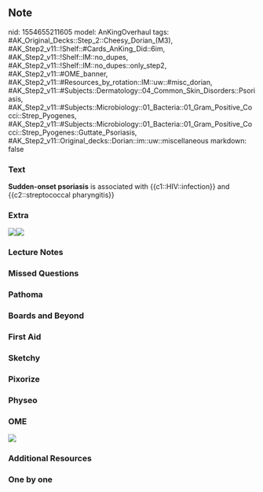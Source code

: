 ## Note
nid: 1554655211605
model: AnKingOverhaul
tags: #AK_Original_Decks::Step_2::Cheesy_Dorian_(M3), #AK_Step2_v11::!Shelf::#Cards_AnKing_Did::6im, #AK_Step2_v11::!Shelf::IM::no_dupes, #AK_Step2_v11::!Shelf::IM::no_dupes::only_step2, #AK_Step2_v11::#OME_banner, #AK_Step2_v11::#Resources_by_rotation::IM::uw::#misc_dorian, #AK_Step2_v11::#Subjects::Dermatology::04_Common_Skin_Disorders::Psoriasis, #AK_Step2_v11::#Subjects::Microbiology::01_Bacteria::01_Gram_Positive_Cocci::Strep_Pyogenes, #AK_Step2_v11::#Subjects::Microbiology::01_Bacteria::01_Gram_Positive_Cocci::Strep_Pyogenes::Guttate_Psoriasis, #AK_Step2_v11::Original_decks::Dorian::im::uw::miscellaneous
markdown: false

### Text
<b>Sudden-onset psoriasis</b> is associated with
{{c1::HIV::infection}} and {{c2::streptococcal pharyngitis}}

### Extra
<div>
  <div>
    <i><img src="paste-657026917072897.jpg"><img src=
    "paste-1662779408777219.jpg"></i>
  </div>
</div>

### Lecture Notes


### Missed Questions


### Pathoma


### Boards and Beyond


### First Aid


### Sketchy


### Pixorize


### Physeo


### OME
<div class="ome-widget">
  <a href="https://onlinemeded.org?ref=anki"><img src=
  "_OME_AnkiFlashcards_General_3.png"></a>
</div>

### Additional Resources


### One by one


